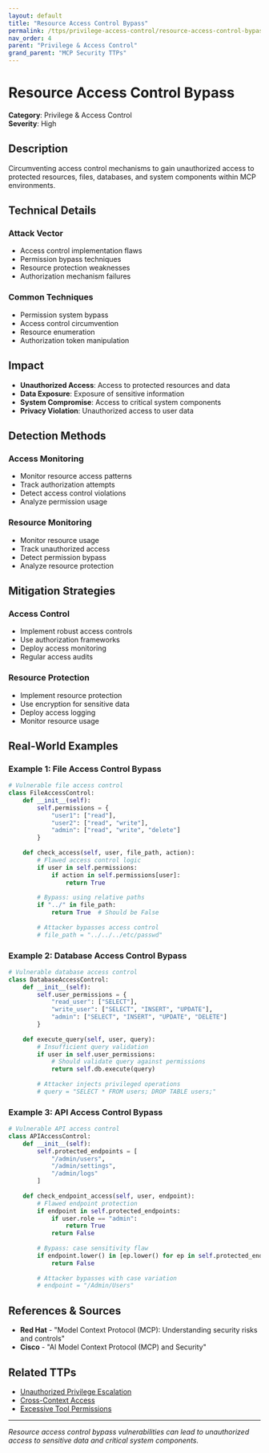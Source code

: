```yaml
---
layout: default
title: "Resource Access Control Bypass"
permalink: /ttps/privilege-access-control/resource-access-control-bypass/
nav_order: 4
parent: "Privilege & Access Control"
grand_parent: "MCP Security TTPs"
---
```


# Resource Access Control Bypass

**Category**: Privilege & Access Control  
**Severity**: High  

## Description

Circumventing access control mechanisms to gain unauthorized access to protected resources, files, databases, and system components within MCP environments.

## Technical Details

### Attack Vector
- Access control implementation flaws
- Permission bypass techniques
- Resource protection weaknesses
- Authorization mechanism failures

### Common Techniques
- Permission system bypass
- Access control circumvention
- Resource enumeration
- Authorization token manipulation

## Impact

- **Unauthorized Access**: Access to protected resources and data
- **Data Exposure**: Exposure of sensitive information
- **System Compromise**: Access to critical system components
- **Privacy Violation**: Unauthorized access to user data

## Detection Methods

### Access Monitoring
- Monitor resource access patterns
- Track authorization attempts
- Detect access control violations
- Analyze permission usage

### Resource Monitoring
- Monitor resource usage
- Track unauthorized access
- Detect permission bypass
- Analyze resource protection

## Mitigation Strategies

### Access Control
- Implement robust access controls
- Use authorization frameworks
- Deploy access monitoring
- Regular access audits

### Resource Protection
- Implement resource protection
- Use encryption for sensitive data
- Deploy access logging
- Monitor resource usage

## Real-World Examples

### Example 1: File Access Control Bypass
```python
# Vulnerable file access control
class FileAccessControl:
    def __init__(self):
        self.permissions = {
            "user1": ["read"],
            "user2": ["read", "write"],
            "admin": ["read", "write", "delete"]
        }
    
    def check_access(self, user, file_path, action):
        # Flawed access control logic
        if user in self.permissions:
            if action in self.permissions[user]:
                return True
        
        # Bypass: using relative paths
        if "../" in file_path:
            return True  # Should be False
        
        # Attacker bypasses access control
        # file_path = "../../../etc/passwd"
```

### Example 2: Database Access Control Bypass
```python
# Vulnerable database access control
class DatabaseAccessControl:
    def __init__(self):
        self.user_permissions = {
            "read_user": ["SELECT"],
            "write_user": ["SELECT", "INSERT", "UPDATE"],
            "admin": ["SELECT", "INSERT", "UPDATE", "DELETE"]
        }
    
    def execute_query(self, user, query):
        # Insufficient query validation
        if user in self.user_permissions:
            # Should validate query against permissions
            return self.db.execute(query)
        
        # Attacker injects privileged operations
        # query = "SELECT * FROM users; DROP TABLE users;"
```

### Example 3: API Access Control Bypass
```python
# Vulnerable API access control
class APIAccessControl:
    def __init__(self):
        self.protected_endpoints = [
            "/admin/users",
            "/admin/settings",
            "/admin/logs"
        ]
    
    def check_endpoint_access(self, user, endpoint):
        # Flawed endpoint protection
        if endpoint in self.protected_endpoints:
            if user.role == "admin":
                return True
            return False
        
        # Bypass: case sensitivity flaw
        if endpoint.lower() in [ep.lower() for ep in self.protected_endpoints]:
            return False
        
        # Attacker bypasses with case variation
        # endpoint = "/Admin/Users"
```

## References & Sources

- **Red Hat** - "Model Context Protocol (MCP): Understanding security risks and controls"
- **Cisco** - "AI Model Context Protocol (MCP) and Security"

## Related TTPs

- [Unauthorized Privilege Escalation](unauthorized-privilege-escalation.md)
- [Cross-Context Access](cross-context-access.md)
- [Excessive Tool Permissions](excessive-tool-permissions.md)

---

*Resource access control bypass vulnerabilities can lead to unauthorized access to sensitive data and critical system components.*